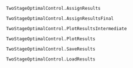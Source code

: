 ```@docs
TwoStageOptimalControl.AssignResults
```

```@docs
TwoStageOptimalControl.AssignResultsFinal
```

```@docs
TwoStageOptimalControl.PlotResultsIntermediate
```

```@docs
TwoStageOptimalControl.PlotResults
```

```@docs
TwoStageOptimalControl.SaveResults
```

```@docs
TwoStageOptimalControl.LoadResults
```


